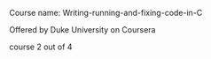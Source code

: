 
Course name: Writing-running-and-fixing-code-in-C

Offered by Duke University on Coursera

course 2 out of 4
